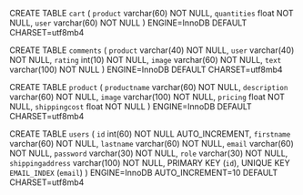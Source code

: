 

CREATE TABLE `cart` (
  `product` varchar(60) NOT NULL,
  `quantities` float NOT NULL,
  `user` varchar(60) NOT NULL
) ENGINE=InnoDB DEFAULT CHARSET=utf8mb4



CREATE TABLE `comments` (
  `product` varchar(40) NOT NULL,
  `user` varchar(40) NOT NULL,
  `rating` int(10) NOT NULL,
  `image` varchar(60) NOT NULL,
  `text` varchar(100) NOT NULL
) ENGINE=InnoDB DEFAULT CHARSET=utf8mb4


CREATE TABLE `product` (
  `productname` varchar(60) NOT NULL,
  `description` varchar(60) NOT NULL,
  `image` varchar(100) NOT NULL,
  `pricing` float NOT NULL,
  `shippingcost` float NOT NULL
) ENGINE=InnoDB DEFAULT CHARSET=utf8mb4


CREATE TABLE `users` (
  `id` int(60) NOT NULL AUTO_INCREMENT,
  `firstname` varchar(60) NOT NULL,
  `lastname` varchar(60) NOT NULL,
  `email` varchar(60) NOT NULL,
  `password` varchar(30) NOT NULL,
  `role` varchar(30) NOT NULL,
  `shippingaddress` varchar(100) NOT NULL,
  PRIMARY KEY (`id`),
  UNIQUE KEY `EMAIL_INDEX` (`email`)
) ENGINE=InnoDB AUTO_INCREMENT=10 DEFAULT CHARSET=utf8mb4

